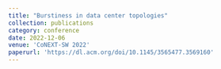 ```yaml
---
title: "Burstiness in data center topologies"
collection: publications
category: conference
date: 2022-12-06
venue: 'CoNEXT-SW 2022'
paperurl: 'https://dl.acm.org/doi/10.1145/3565477.3569160'
---
```

